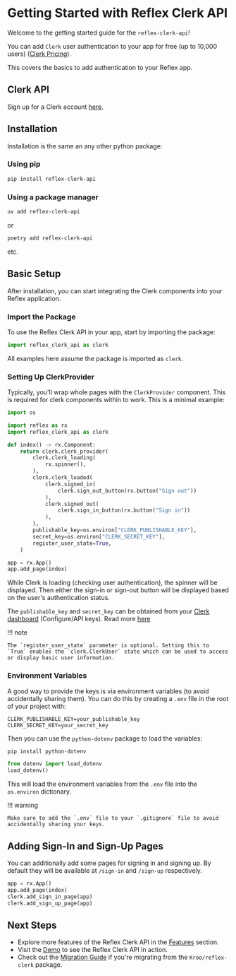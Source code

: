 # Getting Started with Reflex Clerk API

Welcome to the getting started guide for the `reflex-clerk-api`!

You can add `Clerk` user authentication to your app for free (up to 10,000 users) ([Clerk Pricing](https://clerk.com/pricing)).

This covers the basics to add authentication to your Reflex app.

## Clerk API

Sign up for a Clerk account [here](https://dashboard.clerk.com/sign-up).

## Installation

Installation is the same an any other python package:

### Using pip

```bash
pip install reflex-clerk-api
```

### Using a package manager

```bash
uv add reflex-clerk-api
```

or

```bash
poetry add reflex-clerk-api
```

etc.

## Basic Setup

After installation, you can start integrating the Clerk components into your Reflex application.

### Import the Package

To use the Reflex Clerk API in your app, start by importing the package:

```python
import reflex_clerk_api as clerk
```

All examples here assume the package is imported as `clerk`.

### Setting Up ClerkProvider

Typically, you'll wrap whole pages with the `ClerkProvider` component. This is required for clerk components within to work. This is a minimal example:

```python
import os

import reflex as rx
import reflex_clerk_api as clerk

def index() -> rx.Component:
    return clerk.clerk_provider(
        clerk.clerk_loading(
            rx.spinner(),
        ),
        clerk.clerk_loaded(
            clerk.signed_in(
                clerk.sign_out_button(rx.button("Sign out"))
            ),
            clerk.signed_out(
                clerk.sign_in_button(rx.button("Sign in"))
            ),
        ),
        publishable_key=os.environ["CLERK_PUBLISHABLE_KEY"],
        secret_key=os.environ["CLERK_SECRET_KEY"],
        register_user_state=True,
    )

app = rx.App()
app.add_page(index)
```

While Clerk is loading (checking user authentication), the spinner will be displayed. Then either the sign-in or sign-out button will be displayed based on the user's authentication status.

The `publishable_key` and `secret_key` can be obtained from your [Clerk dashboard](https://dashboard.clerk.com) (Configure/API keys). Read more [here](https://clerk.com/glossary/api-key)

!!! note

    The `register_user_state` parameter is optional. Setting this to `True` enables the `clerk.ClerkUser` state which can be used to access or display basic user information.

### Environment Variables

A good way to provide the keys is via environment variables (to avoid accidentally sharing them). You can do this by creating a `.env` file in the root of your project with:

```
CLERK_PUBLISHABLE_KEY=your_publishable_key
CLERK_SECRET_KEY=your_secret_key
```

Then you can use the `python-dotenv` package to load the variables:

```bash
pip install python-dotenv
```

```python
from dotenv import load_dotenv
load_dotenv()
```

This will load the environment variables from the `.env` file into the `os.environ` dictionary.

!!! warning

    Make sure to add the `.env` file to your `.gitignore` file to avoid accidentally sharing your keys.

## Adding Sign-In and Sign-Up Pages

You can additionally add some pages for signing in and signing up. By default they will be available at `/sign-in` and `/sign-up` respectively.

```python
app = rx.App()
app.add_page(index)
clerk.add_sign_in_page(app)
clerk.add_sign_up_page(app)
```

## Next Steps

- Explore more features of the Reflex Clerk API in the [Features](features.md) section.
- Visit the [Demo](https://reflex-clerk-api-demo.adventuresoftim.com) to see the Reflex Clerk API in action.
- Check out the [Migration Guide](migrating.md) if you're migrating from the `Kroo/reflex-clerk` package.
